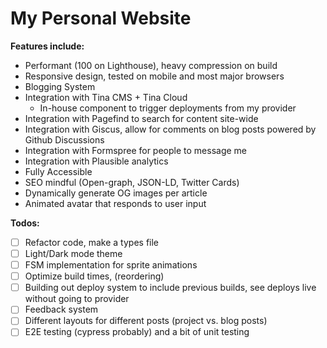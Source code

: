 # My Personal Website

**Features include:**

- Performant (100 on Lighthouse), heavy compression on build
- Responsive design, tested on mobile and most major browsers
- Blogging System
- Integration with Tina CMS + Tina Cloud
  - In-house component to trigger deployments from my provider
- Integration with Pagefind to search for content site-wide
- Integration with Giscus, allow for comments on blog posts powered by Github Discussions
- Integration with Formspree for people to message me
- Integration with Plausible analytics
- Fully Accessible
- SEO mindful (Open-graph, JSON-LD, Twitter Cards)
- Dynamically generate OG images per article
- Animated avatar that responds to user input

**Todos:**

- [ ] Refactor code, make a types file
- [ ] Light/Dark mode theme
- [ ] FSM implementation for sprite animations
- [ ] Optimize build times, (reordering)
- [ ] Building out deploy system to include previous builds, see deploys live without going to provider
- [ ] Feedback system
- [ ] Different layouts for different posts (project vs. blog posts)
- [ ] E2E testing (cypress probably) and a bit of unit testing
